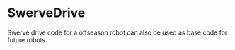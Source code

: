 # SwerveDrive

Swerve drive code for a offseason robot can also be used as base code for future robots.
